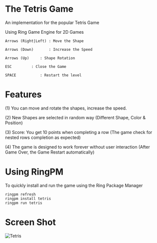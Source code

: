The Tetris Game
===============

An implementation for the popular Tetris Game 

Using Ring Game Engine for 2D Games 

	Arrows (Right|Left)	: Move the Shape

	Arrows (Down)		: Increase the Speed
	
	Arrows (Up)		: Shape Rotation	

	ESC			: Close the Game
	
	SPACE			: Restart the level

# Features

(1) You can move and rotate the shapes, increase the speed.

(2) New Shapes are selected in random way (Different Shape, Color & Position)

(3) Score: You get 10 points when completing a row (The game check for nested rows completion as expected)

(4) The game is designed to work forever without user interaction (After Game Over, the Game Restart automatically)

# Using RingPM

To quickly install and run the game using the Ring Package Manager

	ringpm refresh
	ringpm install tetris
	ringpm run tetris

# Screen Shot

![Tetris](https://github.com/ring-lang/ring/blob/master/applications/tetris/images/tetris.png)

